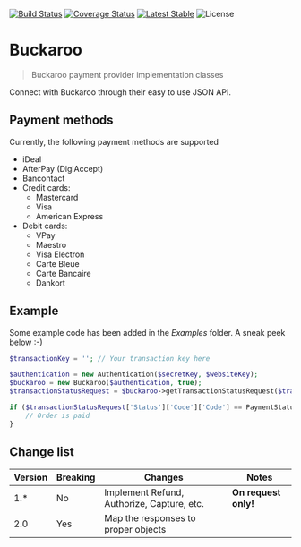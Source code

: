 [![Build Status](https://api.travis-ci.org/Soneritics/BuckarooJSON.svg?branch=master)](https://travis-ci.org/Soneritics/BuckarooJSON)
[![Coverage Status](https://coveralls.io/repos/github/Soneritics/BuckarooJSON/badge.svg?branch=master)](https://coveralls.io/github/Soneritics/BuckarooJSON?branch=master)
[![Latest Stable](https://img.shields.io/packagist/v/soneritics/buckaroojson.svg?style=flat-square&label=stable)](https://packagist.org/packages/soneritics/buckaroojson?branch=master)
![License](http://img.shields.io/badge/license-MIT-green.svg)

# Buckaroo
> Buckaroo payment provider implementation classes

Connect with Buckaroo through their easy to use JSON API.

## Payment methods
Currently, the following payment methods are supported
* iDeal
* AfterPay (DigiAccept)
* Bancontact
* Credit cards:
    * Mastercard
    * Visa
    * American Express
* Debit cards:
    * VPay
    * Maestro
    * Visa Electron
    * Carte Bleue
    * Carte Bancaire
    * Dankort

## Example
Some example code has been added in the _Examples_ folder. A sneak peek below :-)

```php
$transactionKey = ''; // Your transaction key here

$authentication = new Authentication($secretKey, $websiteKey);
$buckaroo = new Buckaroo($authentication, true);
$transactionStatusRequest = $buckaroo->getTransactionStatusRequest($transactionKey)->request();

if ($transactionStatusRequest['Status']['Code']['Code'] == PaymentStatus::SUCCESS) {
    // Order is paid
}
```
 
 ## Change list
| Version | Breaking | Changes | Notes |
| --- | --- | --- | --- |
| 1.* | No | Implement Refund, Authorize, Capture, etc. | __On request only!__ |
| 2.0 | Yes | Map the responses to proper objects |  |
